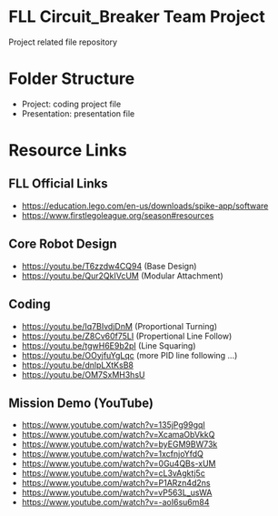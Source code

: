 # FLL Circuit_Breaker Team Project

Project related file repository

# Folder Structure

- Project: coding project file
- Presentation: presentation file

# Resource Links

## FLL Official Links
- https://education.lego.com/en-us/downloads/spike-app/software
- https://www.firstlegoleague.org/season#resources

## Core Robot Design
- https://youtu.be/T6zzdw4CQ94 (Base Design)
- https://youtu.be/Qur2QkIVcUM (Modular Attachment)

## Coding
- https://youtu.be/Iq7BIvdjDnM (Proportional Turning)
- https://youtu.be/Z8Cv60f75LI (Propertional Line Follow)
- https://youtu.be/tgwH6E9b2pI (Line Squaring)
- https://youtu.be/OOyjfuYgLqc (more PID line following ...)
- https://youtu.be/dnlpLXtKsB8
- https://youtu.be/OM7SxMH3hsU

## Mission Demo (YouTube)

- https://www.youtube.com/watch?v=135jPg99gqI
- https://www.youtube.com/watch?v=XcamaObVkkQ
- https://www.youtube.com/watch?v=byEGM9BW73k
- https://www.youtube.com/watch?v=1xcfnjoYfdQ
- https://www.youtube.com/watch?v=0Gu4QBs-xUM
- https://www.youtube.com/watch?v=cL3vAgktj5c
- https://www.youtube.com/watch?v=P1ARzn4d2ns
- https://www.youtube.com/watch?v=vP563L_usWA
- https://www.youtube.com/watch?v=-aoI6su6m84
